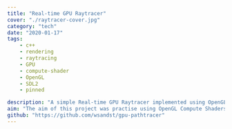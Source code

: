 ```yaml
---
title: "Real-time GPU Raytracer"
cover: "./raytracer-cover.jpg"
category: "tech"
date: "2020-01-17"
tags:
    - c++
    - rendering
    - raytracing
    - GPU
    - compute-shader
    - OpenGL
    - SDL2
    - pinned

description: "A simple Real-time GPU Raytracer implemented using OpenGL Compute Shaders in C++. It supports reflection and refraction with the Fresnel effect as well as hard shadows. It supports dynamic objects of different types (meshes, spheres and boxes). It also has directional and point lights."
aim: "The aim of this project was practise using OpenGL Compute Shaders as well as learn about raytracing/pathtracing."
github: "https://github.com/wsandst/gpu-pathtracer"
---
```

